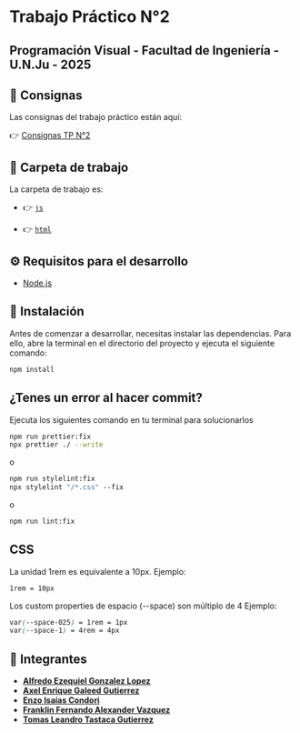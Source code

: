 # Trabajo Práctico N°2

## Programación Visual - Facultad de Ingeniería - U.N.Ju - 2025

## 📝 Consignas

Las consignas del trabajo práctico están aquí:
<!-- markdownlint-disable-next-line MD013 -->
👉 [Consignas TP N°2](https://github.com/GaleedGutierrez/pv_tp1_grupo13/tree/main/assignment/Trabajo-Practico-2.pdf "Trabajo-Practico-2.pdf")

## 📂 Carpeta de trabajo

La carpeta de trabajo es:

- 👉 [`js`](https://github.com/GaleedGutierrez/pv_tp1_grupo13/tree/main/js "js")
<!-- markdownlint-disable-next-line MD013 -->
- 👉 [`html`](https://github.com/GaleedGutierrez/pv_tp1_grupo13/tree/main/html "html")

## ⚙️ Requisitos para el desarrollo

- [Node.js](https://nodejs.org)

## 💽 Instalación

Antes de comenzar a desarrollar, necesitas instalar las dependencias. Para ello,
abre la terminal en el directorio del proyecto y ejecuta el siguiente comando:

```bash
npm install
```

## ¿Tenes un error al hacer commit?

Ejecuta los siguientes comando en tu terminal para solucionarlos

```bash
npm run prettier:fix
npx prettier ./ --write
```

o

```bash
npm run stylelint:fix
npx stylelint "/*.css" --fix
```

o

```bash
npm run lint:fix
```

## CSS

La unidad 1rem es equivalente a 10px.
Ejemplo:

```css
1rem = 10px
```

Los custom properties de espacio (--space) son múltiplo de 4
Ejemplo:

```css
var(--space-025) = 1rem = 1px
var(--space-1) = 4rem = 4px
```

## 👥 Integrantes

- **[Alfredo Ezequiel Gonzalez Lopez](https://github.com/Ezequiel12354s)**
- **[Axel Enrique Galeed Gutierrez](https://github.com/GaleedGutierrez)**
- **[Enzo Isaías Condori](https://github.com/isaiahOZ)**
- **[Franklin Fernando Alexander Vazquez](https://github.com/VasquezFranklin)**
- **[Tomas Leandro Tastaca Gutierrez](https://github.com/TomasTastaca)**
